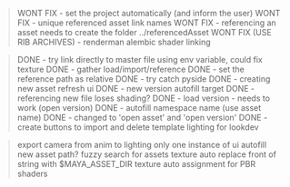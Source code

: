 > WONT FIX - set the project automatically (and inform the user)
> WONT FIX - unique referenced asset link names
> WONT FIX - referencing an asset needs to create the folder ../referencedAsset
> WONT FIX (USE RIB ARCHIVES) - renderman alembic shader linking

> DONE - try link directly to master file using env variable, could fix texture
> DONE - gather load/import/reference
> DONE - set the reference path as relative
> DONE - try catch pyside
> DONE - creating new asset refresh ui
> DONE - new version autofill target
> DONE - referencing new file loses shading?
> DONE - load version - needs to work (open version)
> DONE - autofill namespace name (use asset name)
> DONE - changed to 'open asset' and 'open version'
> DONE -create buttons to import and delete template lighting for lookdev

> export camera from anim to lighting
> only one instance of ui
> autofill new asset path?
> fuzzy search for assets
> texture auto replace front of string with $MAYA_ASSET_DIR
> texture auto assignment for PBR shaders
